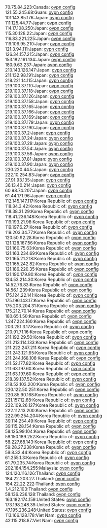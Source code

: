 70.75.84.223:Canada: [ovpn config](vpn/70_75_84_223.ovpn)  
121.55.245.68:Guam: [ovpn config](vpn/121_55_245_68.ovpn)  
101.143.85.176:Japan: [ovpn config](vpn/101_143_85_176.ovpn)  
111.125.44.77:Japan: [ovpn config](vpn/111_125_44_77.ovpn)  
114.17.108.250:Japan: [ovpn config](vpn/114_17_108_250.ovpn)  
115.30.128.22:Japan: [ovpn config](vpn/115_30_128_22.ovpn)  
116.83.221.225:Japan: [ovpn config](vpn/116_83_221_225.ovpn)  
119.106.95.210:Japan: [ovpn config](vpn/119_106_95_210.ovpn)  
121.3.94.111:Japan: [ovpn config](vpn/121_3_94_111.ovpn)  
126.34.157.215:Japan: [ovpn config](vpn/126_34_157_215.ovpn)  
153.182.161.134:Japan: [ovpn config](vpn/153_182_161_134.ovpn)  
180.9.63.237:Japan: [ovpn config](vpn/180_9_63_237.ovpn)  
210.143.126.147:Japan: [ovpn config](vpn/210_143_126_147.ovpn)  
211.132.98.191:Japan: [ovpn config](vpn/211_132_98_191.ovpn)  
218.221.14.115:Japan: [ovpn config](vpn/218_221_14_115.ovpn)  
219.100.37.110:Japan: [ovpn config](vpn/219_100_37_110.ovpn)  
219.100.37.118:Japan: [ovpn config](vpn/219_100_37_118.ovpn)  
219.100.37.126:Japan: [ovpn config](vpn/219_100_37_126.ovpn)  
219.100.37.158:Japan: [ovpn config](vpn/219_100_37_158.ovpn)  
219.100.37.165:Japan: [ovpn config](vpn/219_100_37_165.ovpn)  
219.100.37.166:Japan: [ovpn config](vpn/219_100_37_166.ovpn)  
219.100.37.169:Japan: [ovpn config](vpn/219_100_37_169.ovpn)  
219.100.37.179:Japan: [ovpn config](vpn/219_100_37_179.ovpn)  
219.100.37.190:Japan: [ovpn config](vpn/219_100_37_190.ovpn)  
219.100.37.2:Japan: [ovpn config](vpn/219_100_37_2.ovpn)  
219.100.37.24:Japan: [ovpn config](vpn/219_100_37_24.ovpn)  
219.100.37.29:Japan: [ovpn config](vpn/219_100_37_29.ovpn)  
219.100.37.54:Japan: [ovpn config](vpn/219_100_37_54.ovpn)  
219.100.37.56:Japan: [ovpn config](vpn/219_100_37_56.ovpn)  
219.100.37.81:Japan: [ovpn config](vpn/219_100_37_81.ovpn)  
219.100.37.90:Japan: [ovpn config](vpn/219_100_37_90.ovpn)  
220.220.44.5:Japan: [ovpn config](vpn/220_220_44_5.ovpn)  
222.10.254.83:Japan: [ovpn config](vpn/222_10_254_83.ovpn)  
27.91.93.135:Japan: [ovpn config](vpn/27_91_93_135.ovpn)  
36.13.40.214:Japan: [ovpn config](vpn/36_13_40_214.ovpn)  
60.98.74.207:Japan: [ovpn config](vpn/60_98_74_207.ovpn)  
61.44.171.96:Japan: [ovpn config](vpn/61_44_171_96.ovpn)  
112.145.147.117:Korea Republic of: [ovpn config](vpn/112_145_147_117.ovpn)  
118.34.3.42:Korea Republic of: [ovpn config](vpn/118_34_3_42.ovpn)  
118.38.31.29:Korea Republic of: [ovpn config](vpn/118_38_31_29.ovpn)  
118.41.236.148:Korea Republic of: [ovpn config](vpn/118_41_236_148.ovpn)  
119.193.21.98:Korea Republic of: [ovpn config](vpn/119_193_21_98.ovpn)  
119.197.6.27:Korea Republic of: [ovpn config](vpn/119_197_6_27.ovpn)  
119.203.34.77:Korea Republic of: [ovpn config](vpn/119_203_34_77.ovpn)  
120.50.92.28:Korea Republic of: [ovpn config](vpn/120_50_92_28.ovpn)  
121.128.167.56:Korea Republic of: [ovpn config](vpn/121_128_167_56.ovpn)  
121.160.75.63:Korea Republic of: [ovpn config](vpn/121_160_75_63.ovpn)  
121.163.234.69:Korea Republic of: [ovpn config](vpn/121_163_234_69.ovpn)  
121.165.21.218:Korea Republic of: [ovpn config](vpn/121_165_21_218.ovpn)  
121.165.242.82:Korea Republic of: [ovpn config](vpn/121_165_242_82.ovpn)  
121.186.220.35:Korea Republic of: [ovpn config](vpn/121_186_220_35.ovpn)  
121.190.179.80:Korea Republic of: [ovpn config](vpn/121_190_179_80.ovpn)  
124.53.214.30:Korea Republic of: [ovpn config](vpn/124_53_214_30.ovpn)  
14.52.76.83:Korea Republic of: [ovpn config](vpn/14_52_76_83.ovpn)  
14.56.1.239:Korea Republic of: [ovpn config](vpn/14_56_1_239.ovpn)  
175.124.22.141:Korea Republic of: [ovpn config](vpn/175_124_22_141.ovpn)  
175.196.143.17:Korea Republic of: [ovpn config](vpn/175_196_143_17.ovpn)  
175.203.204.31:Korea Republic of: [ovpn config](vpn/175_203_204_31.ovpn)  
175.212.70.14:Korea Republic of: [ovpn config](vpn/175_212_70_14.ovpn)  
180.65.1.50:Korea Republic of: [ovpn config](vpn/180_65_1_50.ovpn)  
1.247.224.160:Korea Republic of: [ovpn config](vpn/1_247_224_160.ovpn)  
203.251.3.17:Korea Republic of: [ovpn config](vpn/203_251_3_17.ovpn)  
210.91.71.16:Korea Republic of: [ovpn config](vpn/210_91_71_16.ovpn)  
211.192.29.50:Korea Republic of: [ovpn config](vpn/211_192_29_50.ovpn)  
211.213.114.133:Korea Republic of: [ovpn config](vpn/211_213_114_133.ovpn)  
211.222.247.211:Korea Republic of: [ovpn config](vpn/211_222_247_211.ovpn)  
211.243.121.95:Korea Republic of: [ovpn config](vpn/211_243_121_95.ovpn)  
211.244.168.106:Korea Republic of: [ovpn config](vpn/211_244_168_106.ovpn)  
211.52.177.82:Korea Republic of: [ovpn config](vpn/211_52_177_82.ovpn)  
211.63.197.60:Korea Republic of: [ovpn config](vpn/211_63_197_60.ovpn)  
211.63.197.60:Korea Republic of: [ovpn config](vpn/211_63_197_60.ovpn)  
218.39.137.52:Korea Republic of: [ovpn config](vpn/218_39_137_52.ovpn)  
218.52.103.200:Korea Republic of: [ovpn config](vpn/218_52_103_200.ovpn)  
220.122.50.251:Korea Republic of: [ovpn config](vpn/220_122_50_251.ovpn)  
220.85.90.168:Korea Republic of: [ovpn config](vpn/220_85_90_168.ovpn)  
221.157.12.68:Korea Republic of: [ovpn config](vpn/221_157_12_68.ovpn)  
222.109.26.127:Korea Republic of: [ovpn config](vpn/222_109_26_127.ovpn)  
222.112.13.200:Korea Republic of: [ovpn config](vpn/222_112_13_200.ovpn)  
222.99.254.204:Korea Republic of: [ovpn config](vpn/222_99_254_204.ovpn)  
39.114.254.49:Korea Republic of: [ovpn config](vpn/39_114_254_49.ovpn)  
39.115.28.154:Korea Republic of: [ovpn config](vpn/39_115_28_154.ovpn)  
58.125.99.104:Korea Republic of: [ovpn config](vpn/58_125_99_104.ovpn)  
58.150.189.252:Korea Republic of: [ovpn config](vpn/58_150_189_252.ovpn)  
58.227.68.143:Korea Republic of: [ovpn config](vpn/58_227_68_143.ovpn)  
59.28.27.238:Korea Republic of: [ovpn config](vpn/59_28_27_238.ovpn)  
59.8.32.44:Korea Republic of: [ovpn config](vpn/59_8_32_44.ovpn)  
61.255.1.3:Korea Republic of: [ovpn config](vpn/61_255_1_3.ovpn)  
61.79.235.74:Korea Republic of: [ovpn config](vpn/61_79_235_74.ovpn)  
202.184.154.255:Malaysia: [ovpn config](vpn/202_184_154_255.ovpn)  
124.120.116.126:Thailand: [ovpn config](vpn/124_120_116_126.ovpn)  
184.22.203.27:Thailand: [ovpn config](vpn/184_22_203_27.ovpn)  
184.22.22.222:Thailand: [ovpn config](vpn/184_22_22_222.ovpn)  
1.4.212.103:Thailand: [ovpn config](vpn/1_4_212_103.ovpn)  
58.136.236.128:Thailand: [ovpn config](vpn/58_136_236_128.ovpn)  
163.182.174.159:United States: [ovpn config](vpn/163_182_174_159.ovpn)  
173.198.248.39:United States: [ovpn config](vpn/173_198_248_39.ovpn)  
47.195.236.248:United States: [ovpn config](vpn/47_195_236_248.ovpn)  
113.166.128.178:Viet Nam: [ovpn config](vpn/113_166_128_178.ovpn)  
42.115.218.87:Viet Nam: [ovpn config](vpn/42_115_218_87.ovpn)  
